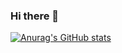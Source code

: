 ### Hi there 👋


[![Anurag's GitHub stats](https://github-readme-stats.vercel.app/api?username=xiu0327)](https://github.com/anuraghazra/github-readme-stats)

<!--
**xiu0327/xiu0327** is a ✨ _special_ ✨ repository because its `README.md` (this file) appears on your GitHub profile.

Here are some ideas to get you started:

- 🔭 I’m currently working on ...
- 🌱 I’m currently learning ...
- 👯 I’m looking to collaborate on ...
- 🤔 I’m looking for help with ...
- 💬 Ask me about ...
- 📫 How to reach me: ...
- 😄 Pronouns: ...
- ⚡ Fun fact: ...
-->
